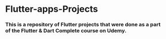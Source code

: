 # Flutter-apps-Projects

### This is a repository of Flutter projects that were done as a part of the Flutter & Dart Complete course on Udemy.
